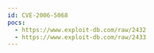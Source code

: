 ```yaml
---
id: CVE-2006-5068
pocs:
  - https://www.exploit-db.com/raw/2432
  - https://www.exploit-db.com/raw/2433
---
```

